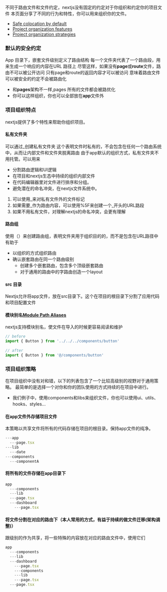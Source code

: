 不同于路由文件和文件约定，nextjs没有固定的约定对于你组织和约定你的项目文件
本页面分享了不同的行为和特性，你可以用来组织你的文件。

- [Safe colocation by default](https://nextjs.org/docs/app/building-your-application/routing/colocation#safe-colocation-by-default)
- [Project organization features](https://nextjs.org/docs/app/building-your-application/routing/colocation#project-organization-features)
- [Project organization strategies](https://nextjs.org/docs/app/building-your-application/routing/colocation#project-organization-strategies)
### 默认的安全约定
App 目录下，嵌套文件级别定义了路由结构
每一个文件夹代表了一个路由段，用来生成一个响应的内容在URL 路径上
尽管这样，如果没有**page**或**route**文件，路由不可以被公开访问
只有page和route的返回内容才可以被访问
意味着路由文件可以被安全的约定不会被路由化

- 和**pages**架构不一样,pages 所有的文件都会被路优化
- 你可以这样组织，你也可以全部放在**app**文件外
### 项目组织特点
nextjs提供了多个特性来帮助你组织项目。
#### 私有文件夹
可以通过_创建私有文件夹
这个表明文件时私有的，不会包含在任何一个路由系统中，从而让内部文件和文件夹脱离路由
由于app默认的组织方式，私有文件夹不用托管。可以用来

- 分割路由逻辑和UI逻辑
- 在项目和nextjs生态中持续的组织内部文件
- 在代码编辑器里对文件进行排序和分组。
- 避免潜在的命名冲突，在nextjs文件系统中。
1. 可以使用_来对私有文件外的文件标记
2. 如果需要_作为路由内容，可以使用%5F来创建一个_开头的URL路段
3. 如果不用私有文件，对理解nextjs的命名冲突，会更有理解
#### 路由组
使用（）来创建路由组，表明文件夹用于组织目的的，而不是包含在URL路径中
有助于

- 以组织的方式组织路由
- 确认嵌套路由在同一个路由级别
   - 创建多个嵌套路由，包含多个顶级嵌套路由
   - 对于通用的路由中的字路由创造一个layout
#### src 目录
Nextjs允许将app文件，放在src目录下。这个在项目的根目录下分割了应用代码和项目配置文件
#### 模块别名[Module Path Aliases](https://nextjs.org/docs/app/building-your-application/configuring/absolute-imports-and-module-aliases) 
nextjs支持模块别名，使文件在导入的时候更容易阅读和维护
```jsx
// before
import { Button } from '../../../components/button'
 
// after
import { Button } from '@/components/button'
```
### 项目组织策略
在项目组织中没有对和错，以下的列表包含了一个比较高级别的视野对于通用策略。
最简单的是选择一个对你和你的团队使用的方式持续的在项目中进行。

- 我们例子中，使用components和libs来组织文件，你也可以使用ui、utils、hooks、styles...
#### 在app文件外存储项目文件
本策略以共享文件将所有的代码存储在项目的根目录。保持app文件的纯净。
```jsx
---app
  ---page.tsx
---lib
  ---date
---components
  ---componentA
```
#### 将所有的文件存储在app目录下
```jsx
app
  ---components
  ---lib
  ---page.tsx
  ---dashboard
    ---page.tsx
```
#### 将文件分割在对应的路由下（本人常用的方式，有益于持续的做文件迁移(架构调整)）
跟级别的作为共享，将一些特殊的内容放在对应的路由文件中，使用它们
```jsx
app
  ---components
  ---lib
  ---dashboard
    ---page.tsx
    ---components
    ---lib
    ---page.tsx
  ---page.tsx
```
